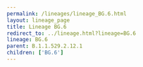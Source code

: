 ```yaml
---
permalink: /lineages/lineage_BG.6.html
layout: lineage_page
title: Lineage BG.6
redirect_to: ../lineage.html?lineage=BG.6
lineage: BG.6
parent: B.1.1.529.2.12.1
children: ['BG.6']
---
```

